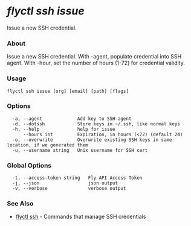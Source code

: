 # _flyctl ssh issue_

Issue a new SSH credential.

### About

Issue a new SSH credential. With -agent, populate credential 
into SSH agent. With -hour, set the number of hours (1-72) for credential
validity.

### Usage
```
flyctl ssh issue [org] [email] [path] [flags]
```

### Options

```
  -a, --agent             Add key to SSH agent
  -d, --dotssh            Store keys in ~/.ssh, like normal keys
  -h, --help              help for issue
      --hours int         Expiration, in hours (<72) (default 24)
  -o, --overwrite         Overwrite existing SSH keys in same location, if we generated them
  -u, --username string   Unix username for SSH cert
```

### Global Options

```
  -t, --access-token string   Fly API Access Token
  -j, --json                  json output
  -v, --verbose               verbose output
```

### See Also

* [flyctl ssh](/docs/flyctl/ssh/)	 - Commands that manage SSH credentials

